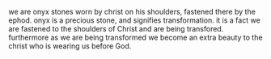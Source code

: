 we are onyx stones worn by christ on
his shoulders, fastened there by the
ephod. onyx is a precious stone, and
signifies transformation. it is a fact
we are fastened to the shoulders of Christ
and are being transfored. furthermore as we
are being transformed we become an extra
beauty to the christ who is wearing us
before God.
